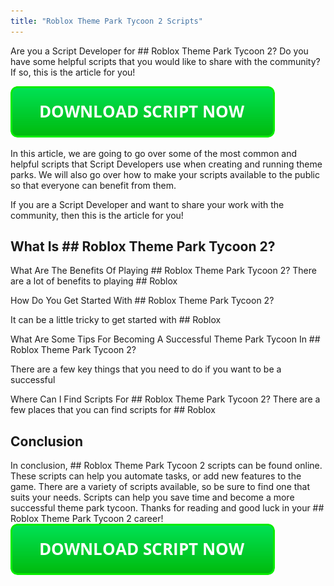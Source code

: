```yaml
---
title: "Roblox Theme Park Tycoon 2 Scripts"
---
```


Are you a Script Developer for ## Roblox Theme Park Tycoon 2? Do you have some helpful scripts that you would like to share with the community? If so, this is the article for you!

[![script button](https://github.com/robloxpaste/robloxpaste.github.io/blob/main/script_button.png?raw=true)](https://rbxpaste.com/latest-script)


In this article, we are going to go over some of the most common and helpful scripts that Script Developers use when creating and running theme parks. We will also go over how to make your scripts available to the public so that everyone can benefit from them.

If you are a Script Developer and want to share your work with the community, then this is the article for you!

## What Is ## Roblox Theme Park Tycoon 2?

What Are The Benefits Of Playing ## Roblox Theme Park Tycoon 2?
There are a lot of benefits to playing ## Roblox

How Do You Get Started With ## Roblox Theme Park Tycoon 2?

It can be a little tricky to get started with ## Roblox

What Are Some Tips For Becoming A Successful Theme Park Tycoon In ## Roblox Theme Park Tycoon 2?

There are a few key things that you need to do if you want to be a successful

Where Can I Find Scripts For ## Roblox Theme Park Tycoon 2?
There are a few places that you can find scripts for ## Roblox

## Conclusion
In conclusion, ## Roblox Theme Park Tycoon 2 scripts can be found online. These scripts can help you automate tasks, or add new features to the game. There are a variety of scripts available, so be sure to find one that suits your needs. Scripts can help you save time and become a more successful theme park tycoon. Thanks for reading and good luck in your ## Roblox Theme Park Tycoon 2 career!
[![script button](https://github.com/robloxpaste/robloxpaste.github.io/blob/main/script_button.png?raw=true)](https://rbxpaste.com/latest-script)
